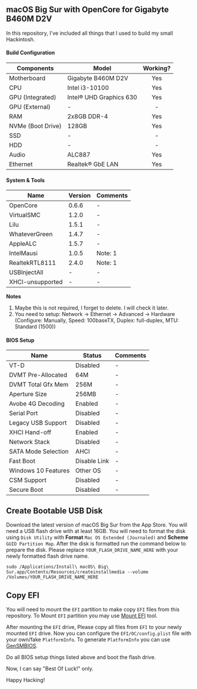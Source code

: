 ## macOS Big Sur with OpenCore for Gigabyte B460M D2V

In this repository, I've included all things that I used to build my small Hackintosh.

#### Build Configuration
| Components           | Model                   | Working?      |
| -------------------- | ----------------------- | :-----------: |
| Motherboard          | Gigabyte B460M D2V      | Yes           |
| CPU                  | Intel i3-10100          | Yes           |
| GPU (Integrated)     | Intel® UHD Graphics 630 | Yes           |
| GPU (External)       | -                       | -             |
| RAM                  | 2x8GB DDR-4             | Yes           |
| NVMe (Boot Drive)    | 128GB                   | Yes           |
| SSD                  | -                       | -             |
| HDD                  | -                       | -             |
| Audio                | ALC887                  | Yes           |
| Ethernet             | Realtek® GbE LAN        | Yes           |


#### System & Tools
| Name             | Version                | Comments     |
| ---------------- | ---------------------- | ------------ |
| OpenCore         | 0.6.6                  | -            |
| VirtualSMC       | 1.2.0                  | -            |
| Lilu             | 1.5.1                  | -            |
| WhateverGreen    | 1.4.7                  | -            |
| AppleALC         | 1.5.7                  | -            |
| IntelMausi       | 1.0.5                  | Note: 1      |
| RealtekRTL8111   | 2.4.0                  | Note: 1      |
| USBInjectAll     | -                      | -            |
| XHCI-unsupported | -                      | -            |

**Notes**
1. Maybe this is not required, I forget to delete. I will check it later.
2. You need to setup: Network -> Ethernet -> Advanced -> Hardware (Configure: Manually, Speed: 100baseTX, Duplex: full-duplex, MTU: Standard (1500))


#### BIOS Setup
| Name                | Status                 | Comments     |
| ------------------- | ---------------------- | ------------ |
| VT-D                | Disabled               | -            |
| DVMT Pre-Allocated  | 64M                    | -            |
| DVMT Total Gfx Mem  | 256M                   | -            |
| Aperture Size       | 256MB                  | -            |
| Avobe 4G Decoding   | Enabled                | -            |
| Serial Port         | Disabled               | -            |
| Legacy USB Support  | Disabled               | -            |
| XHCI Hand-off       | Enabled                | -            |
| Network Stack       | Disabled               | -            |
| SATA Mode Selection | AHCI                   | -            |
| Fast Boot           | Disable Link           | -            |
| Windows 10 Features | Other OS               | -            |
| CSM Support         | Disabled               | -            |
| Secure Boot         | Disabled               | -            |


## Create Bootable USB Disk
Download the latest version of macOS Big Sur from the App Store. You will need a USB flash drive with at least 16GB. You will need to format the disk using `Disk Utility` with **Format** `Mac OS Extended (Journaled)` and **Scheme** `GUID Partition Map`. After the disk is formatted run the command below to prepare the disk. Please replace `YOUR_FLASH_DRIVE_NAME_HERE` with your newly formatted flash drive name.

````
sudo /Applications/Install\ macOS\ Big\ Sur.app/Contents/Resources/createinstallmedia --volume /Volumes/YOUR_FLASH_DRIVE_NAME_HERE
````

## Copy EFI
You will need to mount the `EFI` partition to make copy `EFI` files from this repository. To Mount `EFI` partition you may use [Mount EFI](https://github.com/corpnewt/MountEFI) tool.

After mounting the `EFI` drive, Please copy all files from `EFI` to your newly mounted `EFI` drive. Now you can configure the `EFI/OC/config.plist` file with your own/fake `PlatformInfo`. To generate `PlatformInfo` you can use [GenSMBIOS](https://github.com/corpnewt/GenSMBIOS).

Do all BIOS setup things listed above and boot the flash drive.


Now, I can say "Best Of Luck!" only.


Happy Hacking!

